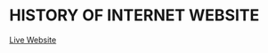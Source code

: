 # HISTORY OF INTERNET WEBSITE
[Live Website](https://harshad3212.github.io/History-of-the-Internet)
